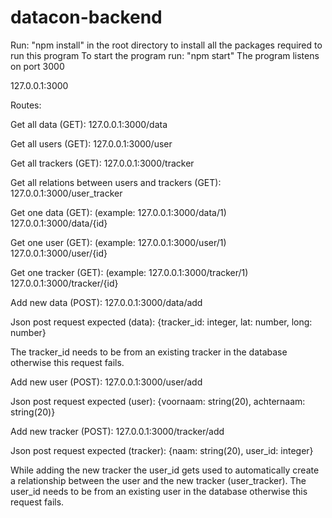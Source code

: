 # datacon-backend

Run: "npm install" in the root directory to install all the packages required to run this program
To start the program run: "npm start"
The program listens on port 3000

127.0.0.1:3000

Routes:

Get all data (GET):
127.0.0.1:3000/data

Get all users (GET):
127.0.0.1:3000/user

Get all trackers (GET):
127.0.0.1:3000/tracker

Get all relations between users and trackers (GET):
127.0.0.1:3000/user_tracker

Get one data (GET): (example: 127.0.0.1:3000/data/1)
127.0.0.1:3000/data/{id}

Get one user (GET): (example: 127.0.0.1:3000/user/1)
127.0.0.1:3000/user/{id}

Get one tracker (GET): (example: 127.0.0.1:3000/tracker/1)
127.0.0.1:3000/tracker/{id}

Add new data (POST):
127.0.0.1:3000/data/add

Json post request expected (data):
{tracker_id: integer, lat: number, long: number}

The tracker_id needs to be from an existing tracker in the database otherwise this request fails.

Add new user (POST):
127.0.0.1:3000/user/add

Json post request expected (user):
{voornaam: string(20), achternaam: string(20)}

Add new tracker (POST):
127.0.0.1:3000/tracker/add

Json post request expected (tracker):
{naam: string(20), user_id: integer}

While adding the new tracker the user_id gets used to automatically create a relationship between the user and the new tracker (user_tracker).
The user_id needs to be from an existing user in the database otherwise this request fails.
